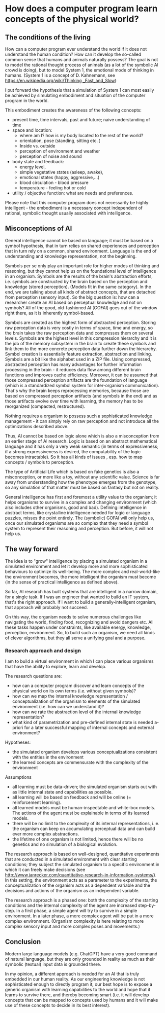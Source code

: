 # How does a computer program learn concepts of the physical world?

## The conditions of the living
How can a computer program ever understand the world if it does not understand the human condition? How can it develop the so-called common sense that humans and animals naturally possess?
The goal is not to model the rational thought process of animals (as a lot of the symbolic AI crowd is doing), but to model System 1, the emotional mode of thinking in humans. (System 1 is a concept of D. Kahnemann, see https://en.wikipedia.org/wiki/Thinking,_Fast_and_Slow)

I put forward the hypothesis that a simulation of System 1 can most easily be achieved by simulating embodiment and situation of the computer program in the world.

This embodiment creates the awareness of the following concepts:

* present time, time intervals, past and future; naive understanding of time
* space and location: 
  * where  am I? how is my body located to the rest of the world? 
  * orientation, pose (standing, sitting etc. )
  * Inside vs. outside
  * perception of environment and weather
  * perception of noise and sound
* body state and feedback: 
  * energy level, 
  * simple vegetative states (asleep, awake), 
  * emotional states (happy, aggressive,...)
  * blood circulation - blood pressure
  * temperature - feeling hot or cold
* utility / objective function: what are needs and preferences.
 
Please note that this computer program does not necessarily be highly intelligent - the embodiment is a necessary concept independent of rational, symbolic thought usually associated with intelligence.


## Misconceptions of AI 
General intelligence cannot be based on language; it must be based on a symbol hypothesis, that in turn relies on shared experiences and perception that in turn rely on a common, shared environment. Language is the end of understanding and knowledge representation, not the beginning. 

Symbols per se only play an important role for higher modes of thinking and reasoning, but they cannot help us on the foundational level of intelligence in an organism. Symbols are the results of the brain's abstraction efforts, i.e. symbols are constructed by the brain based on the perception and knowledge (stored perception). (Models fit in the same category). In the end, we are talking about all kinds of abstract concepts, that are detached from perception (sensory input). So the big question is: how can a researcher create an AI based on perceptual knowledge and not on symbols? All of the good, old-fashioned AI (GOFAI) goes out of the window right there, as it is inherently symbol-based. 

Symbols are created as the highest form of abstracted perception. Storing raw perception data is very costly in terms of space, time and energy, so the brain takes the raw perception data and compresses them on several levels. Symbols are the highest level in this compression hierarchy and it is the job of the memory subsystem in the brain to create these symbols and link them to the more concrete perception data further down the hierarchy. Symbol creation is essentially feature extraction, abstraction and linking. Symbols are a bit like the alphabet used in a ZIP file. Using compressed, abstracted perception has many advantages for further information processing in the brain - it reduces data flow among different brain functions and improves cache efficiency. Moreover, it can be assumed that those compressed perception artifacts are the foundation of language (which is a standardized symbol system for inter-organism communication). 
That's why the brain keeps reprocessing memories, because those are based on compressed perception artifacts (and symbols in the end) and as those artifacts evolve over time with learning, the memory has to be reorganized (compacted, restructured). 

Nothing requires a organism to possess such a sophisticated knowledge management - it can simply rely on raw perception and not introduce all the optimizations described above.

Thus, AI cannot be based on logic alone which is also a misconception from an earlier stage of AI research. Logic is based on an abstract mathematical language and it has only a very weak semantic (in terms of expressiveness; if a strong expressiveness is desired, the computability of the logic becomes intractable). So it has all kinds of issues , esp. how to map concepts / symbols to perception.

The type of Artificial Life which is based on fake genetics is also a misconception, or more like a toy, without any scientific value. Science is far away from understanding how the phenotype emerges from the genotype, so any simulation of that matter must be based on fantasy but not on reality.

General intelligence has first and foremost a utility value to the organism; it helps organisms to survive in a complex and changing environment (which also includes other organisms, good and bad). Defining intelligence in abstract terms, like crystalline intelligence needed for logic or language puzzles, misses the point entirely. The (symbolic) GOFAI will only help us, once our simulated organisms are so complex that they need a symbol system to represent their reasoning and perception. But before, it will not help us.

## The way forward
The idea is to "grow" intelligence by placing a simulated organism in a simulated environment and let it develop more and more sophisticated behaviours to optimize its well-being. The more complex and real-world-like the environment becomes, the more intelligent the organism must become (in the sense of practical intelligence as defined above).

So far, AI research has built systems that are intelligent in a narrow domain, for a single task. If I was an engineer that wanted to build an IT system, that's the right approach. If I want to build a generally-intelligent organism, that approach will probably not succeed.

On this way, the organism needs to solve numerous challenges like navigating the world, finding food, recognizing and avoid dangers etc. All these tasks happen under constraints, like available energy, knowledge, perception, environment. So, to build such an organism, we need all kinds of clever algorithms, but they all serve a unifying goal and a purpose. 

### Research approach and design
I am to build a virtual environment in which I can place various organisms that have the ability to explore, learn and develop. 

The research questions are: 
- how can a computer program discover and learn concepts of the physical world on its own terms (i.e. without given symbols)?
- how can we map the internal knowledge representation / conceptualization of the organism to elements of the simulated environment (i.e. how can we understand it)?
- how can we rate the abstraction level of the internal knowledge representation?
- what kind of parametrization and pre-defined internal state is needed a-priori for a later successful mapping of internal concepts and external environment?

Hypotheses:
- the simulated organism develops various conceptualizations consistent with the entities in the environment
- the learned concepts are commensurate with the complexity of the environment

Assumptions
- all learning must be data-driven; the simulated organism starts out with as little internal state and capabilities as possible.
- all learning will be based on feedback and will be online (= reinforcement learning).
- all learned models must be human-inspectable and white-box models. The actions of the agent must be explainable in terms of its learned models.
- there will be no limit to the complexity of its internal representations, i. e. the organism can keep on accumulating perceptual data and can build ever more complex abstractions.
- the lifetime of one organism is not limited, hence there will be no genetics and no simulation of a biological evolution.

The research approach is based on well-designed, quantitative experiments that are conducted in a simulated environment with clear starting conditions; they subject the simulated organism to a specific environment in which it can freely make decisions (see http://www.janrecker.com/quantitative-research-in-information-systems/). In this setting, the environment acts as a parameter to the experiments, the conceptualization of the organism acts as a dependent variable and the decisions and actions of the organism as an independent variable.

The research approach is a phased one: both the complexity of the starting conditions and the internal complexity of the agent are increased step-by-step. In a first phase, a simple agent will try to survive in a simple environment. In a later phase, a more complex agent will be put in a more complex environment. (Organism complexity is here relating to more complex sensory input and more complex poses and movements.)

## Conclusion
Modern large language models (e.g. ChatGPT) have a very good command of natural language, but they are only grounded in reality as much as their symbolic (textual) input data is grounded there. 

In my opinion, a different approach is needed for an AI that is truly embedded in our human reality. As our engineering knowledge is not sophisticated enough to directly program it, our best hope is to expose a generic organism  with learning capabilities to the world and hope that it learns to survive there, and thereby becoming smart (i.e. it will develop concepts that can be mapped to concepts used by humans and it will make use of these concepts to decide in its best interest).

